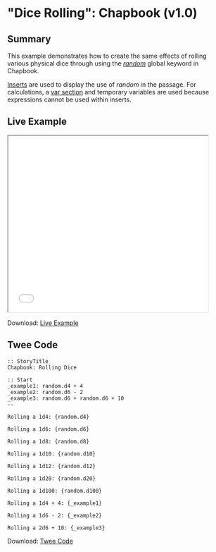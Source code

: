 # "Dice Rolling": Chapbook (v1.0)

## Summary

This example demonstrates how to create the same effects of rolling various physical dice through using the [*random*](https://klembot.github.io/chapbook/guide/state/randomness.html) global keyword in Chapbook.

[Inserts](https://klembot.github.io/chapbook/guide/modifiers-and-inserts/) are used to display the use of *random* in the passage. For calculations, a [var section](https://klembot.github.io/chapbook/guide/state/the-vars-section.html) and temporary variables are used because expressions cannot be used within inserts.

## Live Example

<section>
<iframe src="chapbook_dicerolling_example.html" height=400 width=90%></iframe>


Download: <a href="chapbook_dicerolling_example.html" target="_blank">Live Example</a>
</section>

## Twee Code

```
:: StoryTitle
Chapbook: Rolling Dice

:: Start
_example1: random.d4 + 4
_example2: random.d6 - 2
_example3: random.d6 + random.d6 + 10
--

Rolling a 1d4: {random.d4}

Rolling a 1d6: {random.d6}

Rolling a 1d8: {random.d8}

Rolling a 1d10: {random.d10}

Rolling a 1d12: {random.d12}

Rolling a 1d20: {random.d20}

Rolling a 1d100: {random.d100}

Rolling a 1d4 + 4: {_example1}

Rolling a 1d6 - 2: {_example2}

Rolling a 2d6 + 10: {_example3}

```

Download: <a href="chapbook_dicerolling_twee.txt" target="_blank">Twee Code</a>
